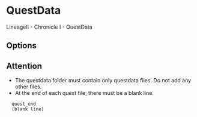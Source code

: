 # QuestData
LineageII - Chronicle I - QuestData

## Options

## Attention
* The questdata folder must contain only questdata files. Do not add any other files.
* At the end of each quest file, there must be a blank line.

```
  quest_end
  (blank line)
```
